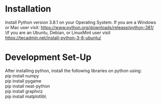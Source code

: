 # Installation
Install Python version 3.8.1 on your Operating System. If you are a Windows or Mac user visit: https://www.python.org/downloads/release/python-381/
\If you are an Ubuntu, Debian, or LinuxMint user visit https://tecadmin.net/install-python-3-8-ubuntu/
# Development Set-Up
After installing python, install the following libraries on python using:\
pip install numpy\
pip install pygame\
pip install neat-python\
pip install graphviz\
pip install matplotlib\
